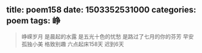 title: poem158
date: 1503352531000
categories: poem
tags: 峥
---
> 峥嵘岁月
是晨起的水露
是五光十色的忧愁
是路过了七月的你的芬芳
早安
孤独小美
格致别趣
六点起床158天 迟到6天